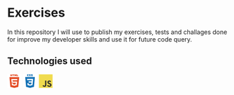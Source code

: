# Exercises

In this repository I will use to publish my exercises, tests and challages done for improve my developer skills and use it for future code query.

## Technologies used

<p float="left">
<a href="https://developer.mozilla.org/pt-BR/docs/Web/HTML"><img src="./img/html5-plain-wordmark.svg" width="32px"></a>
<a href="https://developer.mozilla.org/pt-BR/docs/Web/CSS"><img src="./img/css3-plain-wordmark.svg" width="32px"></a>
<a href="https://developer.mozilla.org/pt-BR/docs/Web/JavaScript"><img src="./img/javascript-original.svg" width="32px"></a>
</p>